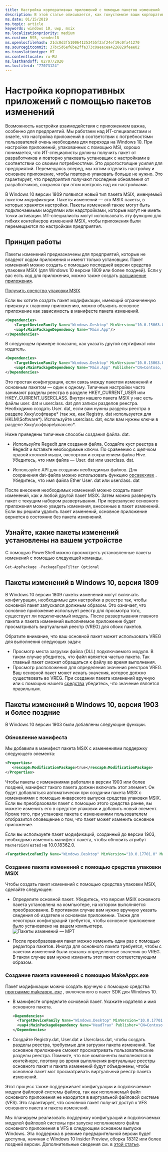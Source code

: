 ```yaml
---
title: Настройка корпоративных приложений с помощью пакетов изменений
description: В этой статье описывается, как токустомизе ваши корпоративные приложения с помощью пакетов MSIX модификации, в которых хранятся настройки.
ms.date: 01/15/2019
ms.topic: article
keywords: windows 10, uwp, msix
ms.localizationpriority: medium
ms.custom: RS5, seodec18
ms.openlocfilehash: 21dc0d3f5100641253455f2af24ef19c0fa41270
ms.sourcegitcommit: 37bc5d6ef6be2ffa373c0aeacea4226829feee02
ms.translationtype: MT
ms.contentlocale: ru-RU
ms.lasthandoff: 02/07/2020
ms.locfileid: "77073124"
---
```

# <a name="customize-your-enterprise-apps-with-modification-packages"></a>Настройка корпоративных приложений с помощью пакетов изменений

Возможность настройки взаимодействия с приложением важна, особенно для предприятий. Мы работаем над ИТ-специалистами и знаете, что настройка приложений в соответствии с потребностями пользователей очень необходима для перехода на Windows 10. При настройке приложений, упакованных с помощью MSI, хорошо понимается, что ИТ-специалисты должны получить пакет от разработчиков и повторно упаковать установщик с настройками в соответствии со своими потребностями. Это дорогостоящие усилия для предприятий. Перемещаясь вперед, мы хотим отделить настройку и основное приложение, чтобы повторно упаковать больше не нужно. Это гарантирует, что предприятия получают последние обновления от разработчиков, сохраняя при этом контроль над их настройками.

В Windows 10 версии 1809 появился новый тип пакета MSIX, именуемый *пакетом модификации*. Пакеты изменений — это MSIX пакеты, в которых хранятся настройки. Пакеты изменений также могут быть подключаемыми модулями или надстройками, которые могут не иметь точки активации. ИТ-специалисты могут использовать эту функцию для гибких контейнеров изменений MSIX, чтобы приложения были перемещаются по настройкам предприятия.

## <a name="how-it-works"></a>Принцип работы

Пакеты изменений предназначены для предприятий, которые не владеют кодом приложения и имеют только установщик. Пакет изменений можно создать с помощью последней версии средства упаковки MSIX (для Windows 10 версии 1809 или более поздней). Если у вас есть код для приложения, можно также создать [расширение приложения](https://docs.microsoft.com/windows/uwp/launch-resume/how-to-create-an-extension). 

<div class="nextstepaction"><p><a class="x-hidden-focus" href="https://www.microsoft.com/p/msix-packaging-tool/9n5lw3jbcxkf" data-linktype="external">Получить средство упаковки MSIX</a></p></div>

Если вы хотите создать пакет модификации, имеющий ограниченную привязку к главному приложению, можно объявить основное приложение как зависимость в манифесте пакета изменений. 

``` xml
<Dependencies>
    <TargetDeviceFamily Name="Windows.Desktop" MinVersion="10.0.15063.0"/>
    <uap4:MainPackageDependency Name="Main.App"/>
</Dependencies>
```

В следующем примере показано, как указать другой сертификат или издатель.

``` xml
<Dependencies>
    <TargetDeviceFamily Name="Windows.Desktop" MinVersion="10.0.15063.0"/>
    <uap4:MainPackageDependency Name="Main.App" Publisher="CN=Contoso, C=US" />
</Dependencies>

```

Это простая конфигурация, если связь между пакетом изменений и основным пакетом — один к одному. Типичные настройки часто занимают разделы реестра в разделе HKEY_CURRENT_USER или HKEY_CURRENT_USERCLASS. Внутри нашего пакета MSIX у нас есть файлы user. dat и userclass. dat для записи разделов реестра. Необходимо создать User. dat, если вам нужны разделы реестра в разделе Хкку\софтваре\* (так же, как Registry. dat используется для HKLM\Software\*). Используйте userclass. dat, если вам нужны ключи в разделе Хкку\софваре\классес\*. 

Ниже приведены типичные способы создания файла. dat.

* Используйте Regedit для создания файла. Создайте куст реестра в Regedit и вставьте необходимые ключи. По сравнению с щелчком правой кнопкой мыши, экспортом и сохранением файла Hive. Убедитесь, что имя файла — User. dat или userclass. dat.

* Используйте API для создания необходимых файлов. Для сохранения dat-файла можно использовать функцию [орсавехиве](https://docs.microsoft.com/windows/win32/devnotes/orsavehive) . Убедитесь, что имя файла Ether User. dat или userclass. dat

После внесения необходимых изменений можно создать пакет изменений, как и любой другой пакет MSIX. Затем можно развернуть пакет с текущим набором развертывания. При перезапуске основного приложения можно увидеть изменения, внесенные в пакет изменений. Если вы решили удалить пакет изменений, основное приложение вернется в состояние без пакета изменений. 

## <a name="find-out-what-modification-packages-are-installed-on-your-device"></a>Узнайте, какие пакеты изменений установлены на вашем устройстве

С помощью PowerShell можно просмотреть установленные пакеты изменений с помощью следующей команды.

```powershell
Get-AppPackage -PackageTypeFilter Optional
```

## <a name="modification-packages-on-windows-10-version-1809"></a>Пакеты изменений в Windows 10, версия 1809

В Windows 10 версии 1809 пакеты изменений могут включать конфигурации, необходимые для настройки в реестре так, чтобы основной пакет запускался должным образом. Это означает, что основное приложение использует реестр для просмотра того, существует ли подключаемый модуль. После развертывания главного пакета и пакета изменений выполняемое приложение будет просматривать виртуальный реестр (VREG) для обоих пакетов.

Обратите внимание, что ваш основной пакет может использовать VREG для выполнения следующих задач:

* Просмотр места загрузки файла (DLL) подключаемого модуля. В таком случае убедитесь, что файл является частью пакета. Так главный пакет сможет обращаться к файлу во время выполнения.
* Просмотр расположения для определения значения реестров VREG. Ваш основной пакет может искать значения, которое должно существовать во VREG. При создании пакета изменений вручную или с помощью нашего [средства](https://www.microsoft.com/p/msix-packaging-tool/9n5lw3jbcxkf) убедитесь, что значение является правильным.

## <a name="modification-packages-on-windows-10-version-1903-and-later"></a>Пакеты изменений в Windows 10, версия 1903 и более поздние

В Windows 10 версии 1903 были добавлены следующие функции.

### <a name="manifest-update"></a>Обновление манифеста

Мы добавили в манифест пакета MSIX с изменениями поддержку следующего элемента:

```xml
<Properties>
   <rescap6:ModificationPackage>true</rescap6:ModificationPackage>
</Properties>
```

Чтобы пакеты с изменениями работали в версии 1903 или более поздней, манифест такого пакета должен включать этот элемент. Он будет добавляться автоматически при создании пакета MSIX с изменениями с помощью январского выпуска средства упаковки MSIX. Если вы преобразовали пакет с помощью этого средства ранее, вы можете изменить его в средстве упаковки и добавить новый элемент. Кроме того, при установке пакета с изменениями пользователем отобразится оповещение о том, что пакет может изменить основное приложение.

Если вы используете пакет модификаций, созданный до версии 1903, необходимо изменить манифест пакета, чтобы обновить атрибут `MaxVersionTested` на 10.0.18362.0.

```xml
<TargetDeviceFamily Name="Windows.Desktop" MinVersion="10.0.17701.0" MaxVersionTested="10.0.18362.0" />
```

### <a name="create-a-modification-package-using-the-msix-packaging-tool"></a>Создание пакета изменений с помощью средства упаковки MSIX

Чтобы создать пакет изменений с помощью средства упаковки MSIX, сделайте следующее:

* Определите основной пакет. Убедитесь, что версия MSIX основного пакета установлена на компьютере, на котором выполняется преобразование. В противном случае вам нужно вручную указать сведения об издателе и основном приложении. Также для некоторых конфигураций требуется, чтобы основное приложение было установлено на вашем компьютере.
![Пакеты изменений — MPT](images/MPT-mod-page.png)

* После преобразования пакет можно изменить один раз с помощью редактора пакетов. Иногда для основного пакета требуется, чтобы с пакетом изменений были связаны определенные значения во VREG. В таком случае вам нужно изменить этот пакет соответствующим образом.

### <a name="create-a-modification-package-using-makeappxexe"></a>Создание пакета изменений с помощью MakeAppx.exe

Пакет модификации можно создать вручную с помощью средства [программе makeappx. exe](package/create-app-package-with-makeappx-tool.md) , включенного в пакет SDK для Windows 10.

* В манифесте определите основной пакет. Укажите издателя и имя основного пакета.

    ```xml
    <Dependencies>
      <TargetDeviceFamily Name="Windows.Desktop" MinVersion="10.0.17701.0" MaxVersionTested="12.0.0.0"/>
      <uap4:MainPackageDependency Name="HeadTrax" Publisher="CN=Contoso Software, O=Contoso Corporation, C=US" />
    </Dependencies>
    ```

* Создайте Registry.dat, User.dat и Userclass.dat, чтобы создать разделы реестра, требуемые для загрузки пакета изменений. Так основное приложение сможет просматривать пользовательские разделы реестра. Помните, что все компоненты выполняются в контейнере, поэтому во время выполнения виртуальные реестры основного пакет и пакета изменений будут объединены, чтобы основной пакет мог просматривать виртуальный реестр пакета изменений.  

Этот процесс также поддерживает конфигурации и подключаемые модули файловой системы файлов, так как исполняемый файл основного приложения не находится в виртуальной файловой системе (VFS). Это гарантирует, что основной пакет получит доступ к VFS основного пакета и пакета изменений.

Мы планируем реализовать поддержку конфигураций и подключаемых модулей файловой системы при запуске исполняемого файла основного приложения в VFS в следующем основном выпуске Windows. Эта поддержка в режиме предварительной версии будет доступна, начиная с Windows 10 Insider Preview, сборка 18312 или более поздней версии. Дополнительные сведения см. в [этой статье](modification-package-1903.md). 
